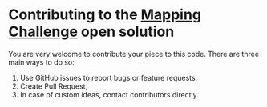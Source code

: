 # Contributing to the [Mapping Challenge](https://www.crowdai.org/challenges/mapping-challenge) open solution
You are very welcome to contribute your piece to this code. There are three main ways to do so:
1. Use GitHub issues to report bugs or feature requests,
2. Create Pull Request,
3. In case of custom ideas, contact contributors directly.
